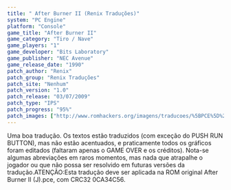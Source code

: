 ```yaml
---
title: " After Burner II (Renix Traduções)"
system: "PC Engine"
platform: "Console"
game_title: "After Burner II"
game_category: "Tiro / Nave"
game_players: "1"
game_developer: "Bits Laboratory"
game_publisher: "NEC Avenue"
game_release_date: "1990"
patch_author: "Renix"
patch_group: "Renix Traduções"
patch_site: "Nenhum"
patch_version: "1.0"
patch_release: "03/07/2009"
patch_type: "IPS"
patch_progress: "95%"
patch_images: ["http://www.romhackers.org/imagens/traducoes/%5BPCE%5D%20After%20Burner%20II%20-%20Renix%20-%201.png","http://www.romhackers.org/imagens/traducoes/%5BPCE%5D%20After%20Burner%20II%20-%20Renix%20-%202.png","http://www.romhackers.org/imagens/traducoes/%5BPCE%5D%20After%20Burner%20II%20-%20Renix%20-%203.png"]
---
```

Uma boa tradução. Os textos estão traduzidos (com exceção do PUSH RUN BUTTON), mas não estão acentuados, e praticamente todos os gráficos foram editados (faltaram apenas o GAME OVER e os créditos). Nota-se algumas abreviações em raros momentos, mas nada que atrapalhe o jogador ou que não possa ser resolvido em futuras versões da tradução.ATENÇÃO:Esta tradução deve ser aplicada na ROM original After Burner II (J).pce, com CRC32 0CA34C56.